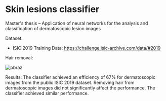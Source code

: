 # Skin lesions classifier

Master's thesis – Application of neural networks for the analysis and classification of dermatoscopic lesion images

Dataset:
-	ISIC 2019 Training Data: https://challenge.isic-archive.com/data/#2019 

Hair removal:

 ![obraz](https://github.com/dgoluch/skin_lesions_classifier/assets/83806144/d0e4906a-d2bb-49fb-986b-1a56ebe5210e)


Results:
The classifier achieved an efficiency of 67% for dermatoscopic images from the public ISIC 2019 dataset. Removing hair from dermatoscopic images did not significantly affect the performance. The classifier achieved similar performance.

